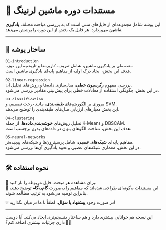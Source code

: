 # 📌 مستندات دوره ماشین لرنینگ

این پوشه شامل مجموعه‌ای از فایل‌های متنی است که به بررسی مباحث مختلف **یادگیری ماشین** می‌پردازد. هر فایل یک بخش از این دوره را پوشش می‌دهد.

---

## 📁 ساختار پوشه

`01-introduction`  
مقدمه‌ای بر یادگیری ماشین، شامل تعریف، کاربردها و تاریخچه این حوزه.  
هدف این بخش، ایجاد درک اولیه از مفاهیم پایه‌ای یادگیری ماشین است.  

`02-linear-regression`  
بررسی مفهوم **رگرسیون خطی**، مدل‌سازی داده‌ها و روش‌های تحلیل آن.  
در این بخش، چگونگی استفاده از معادلات خطی برای پیش‌بینی مقادیر بررسی می‌شود.  

`03-classification`  
مروری بر الگوریتم‌های **طبقه‌بندی**، مانند درخت تصمیم، و SVM.  
این بخش معیارهای ارزیابی مدل‌های طبقه‌بندی را توضیح می‌دهد.  

`04-clustering`  
تحلیل روش‌های **خوشه‌بندی داده‌ها**، از جمله K-Means و DBSCAM.  
هدف این بخش، شناخت الگوهای پنهان در داده‌های بدون برچسب است.  

`05-neural-networks`  
مفاهیم پایه‌ای **شبکه‌های عصبی**، شامل پرسپترون‌ها و شبکه‌های پیچیده‌تر.  
در این بخش، معماری شبکه‌های عصبی و نحوه یادگیری آن‌ها بررسی می‌شود.  

---

## 🛠️ نحوه استفاده

🔹 برای مشاهده هر مبحث، فایل مربوطه را باز کنید.  
🔹 این مستندات به‌گونه‌ای طراحی شده‌اند که مفاهیم را به‌صورت **گام‌به‌گام** توضیح دهند، بنابراین توصیه می‌شود به ترتیب مطالعه شوند.  

💡 در صورت وجود **پیشنهاد یا سؤال**، لطفاً با ما در میان بگذارید!

---

این نسخه هم خوانایی بیشتری دارد و هم ساختار منسجم‌تری ایجاد می‌کند. آیا دوست داری جزئیات بیشتری اضافه کنم؟ 🚀😊
